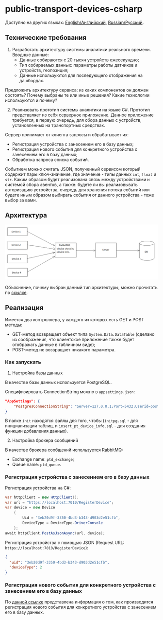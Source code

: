 # public-transport-devices-csharp

Доступно на других языках: [English/Английский](README.md), [Russian/Русский](README.ru.md).

## Технические требования 

1. Разработать архитектуру системы аналитики реального времени. 
Вводные данные: 
    - Данные собираются с 20 тысяч устройств ежесекундно; 
    - Тип собираемых данных: параметры работы датчиков и устройств, геопозиция; 
    - Данные используются для последующего отображения на дашбордах. 

Предложить архитектуру сервиса: из каких компонентов он должен состоять? 
Почему выбраны те или иные решения? 
Какие технологии используются и почему? 

2. Реализовать прототип системы аналитики на языке C#. 
Прототип представляет из себя серверное приложение. 
Данное приложение требуется, в первую очередь, для сбора данных с устройств, установленных на транспортных средствах. 

Сервер принимает от клиента запросы и обрабатывает их: 
- Регистрация устройства с занесением его в базу данных; 
- Регистрация нового события для конкретного устройства с занесением его в базу данных; 
- Обработка запроса списка событий. 

Событием можно считать JSON, полученный сервисом который содержит пары ключ-значение, где значение - типы данных `int`, `float` и `str`. 
Каким образом будет реализована связь между устройствами и системой сбора эвентов, а также: будете ли вы реализовывать авторизацию устройства, очередь для хранения потока событий или будете иным образом выбирать события от данного устройства - тоже выбор за вами. 

## Архитектура 

![MessageQueueArchitecture](docs/img/MessageQueueArchitecture.png)

Объяснение, почему выбран данный тип архитектуры, можно прочитать по [ссылке](docs/architecture.ru.md). 

## Реализация 

Имеется два контроллера, у каждого из которых есть GET и POST методы: 
- GET-метод возвращает объект типа `System.Data.DataTable` (сделано из соображения, что клиентское приложение также будет отображать данные в табличном виде); 
- POST-метод не возвращает никакого параметра. 

### Как запускать 

1. Настройка базы данных 

В качестве базы данных используется PostgreSQL.

Специфизировать ConnectionString можно в `appsettings.json`:

```JSON
"AppSettings": {
    "PostgresConnectionString": "Server=127.0.0.1;Port=5432;Userid=postgres;Password=postgres;Database=postgres"
}
```

В папке `init` находятся файлы для того, чтобы (`initpg.sql` - для инициализации таблиц, и `insert_pt_device_info.sql` - для создания функции добавления данных). 

2. Настройка брокера сообщений 

В качестве брокера сообщений используется RabbitMQ: 

- Exchange name: `ptd_exchange`; 
- Queue name: `ptd_queue`. 

### Регистрация устройства с занесением его в базу данных

Регистрация устройства на C#: 

```C#
var httpClient = new HttpClient(); 
var url = "https://localhost:7010/RegisterDevice"; 
var device = new Device 
    {
        Uid = "3eb20d9f-3350-4bd3-b343-d903d2e51cfb", 
        DeviceType = DeviceType.DriverConsole
    };
await httpClient.PostAsJsonAsync(url, device); 
```

Регистрация устройства с помощью JSON (Request URL: `https://localhost:7010/RegisterDevice`): 

```JSON
{
  "uid": "3eb20d9f-3350-4bd3-b343-d903d2e51cfb",
  "deviceType": 2
}
```

### Регистрация нового события для конкретного устройства с занесением его в базу данных

По [данной ссылке](docs/insertptdi.ru.md) представлена информация о том, как производится регистрация нового события для конкретного устройства с занесением его в базу данных. 
